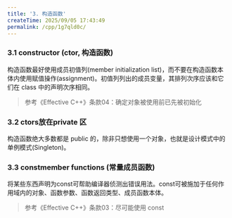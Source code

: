 ```yaml
---
title: '3. 构造函数'
createTime: 2025/09/05 17:43:49
permalink: /cpp/1g7qld0c/
---
```


### 3.1 constructor (ctor, 构造函数)

构造函数最好使用成员初值列(member initialization list)，而不要在构造函数本体内使用赋值操作(assignment)。初值列列出的成员变量，其排列次序应该和它们在 class 中的声明次序相同。

>参考《Effective C++》条款04：确定对象被使用前已先被初始化

### 3.2 ctors放在private 区

构造函数绝大多数都是 public 的，除非只想使用一个对象，也就是设计模式中的单例模式(Singleton)。

### 3.3 constmember functions (常量成员函数)

将某些东西声明为const可帮助编译器侦测出错误用法。const可被施加于任何作用域内的对象、函数参数、函数返回类型、成员函数本体。

>参考《Effective C++》条款03：尽可能使用 const
